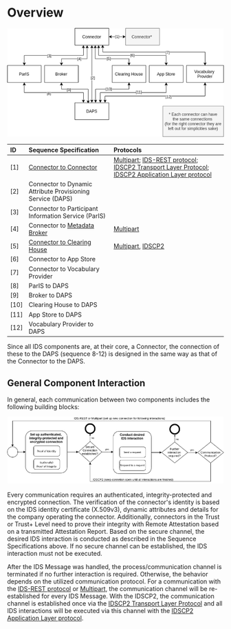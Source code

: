 # Overview

![sequence overview](./images/sequences_overview.png)

| ID   | Sequence Specification | Protocols |
|:-----|:---| :--- |
| [1]  | [Connector to Connector](./sequence-diagrams/data-connector-to-data-connector#message-flows-for-connector-to-connector-communication) | [Multipart](./protocols/multipart); [IDS-REST protocol](./protocols/ids-rest); [IDSCP2 Transport Layer Protocol](./protocols/idscp2/TransportLayer); [IDSCP2 Application Layer protocol](./protocols/idscp2/ApplicationLayer) |
| [2]  | Connector to Dynamic Attribute Provisioning Service (DAPS) |  |
| [3]  | Connector to Participant Information Service (ParIS) |  |
| [4]  | Connector to [Metadata Broker](./sequence-diagrams/data-connector-to-metadata-broker) | [Multipart](./protocols/multipart) |
| [5]  | [Connector to Clearing House](./sequence-diagrams/data-connector-to-clearing-house) | [Multipart](./protocols/multipart), [IDSCP2](./protocols/idscp2/ApplicationLayer)|
| [6]  | Connector to App Store |  |
| [7]  | Connector to Vocabulary Provider |  |
| [8]  | ParIS to DAPS |  |
| [9]  | Broker to DAPS |  |
| [10] | Clearing House to DAPS |  |
| [11] | App Store to DAPS |  |
| [12] | Vocabulary Provider to DAPS |  |

Since all IDS components are, at their core, a Connector, the connection of these to the DAPS (sequence 8-12) is designed in the same way as that of the Connector to the DAPS.

## General Component Interaction

In general, each communication between two components includes the following building blocks:
  
![general_component_interaction_alt](./images/Interaction_Building_Blocks.png)

Every communication requires an authenticated, integrity-protected and encrypted connection. The verification of the connector's identity is based on the IDS identity certificate (X.509v3), dynamic attributes and details for the company operating the connector. Additionally, connectors in the Trust or Trust+ Level need to prove their integrity with Remote Attestation based on a transmitted Attestation Report. Based on the secure channel, the desired IDS interaction is conducted as described in the Sequence Specifications above. If no secure channel can be established, the IDS interaction must not be executed.

After the IDS Message was handled, the process/communication channel is terminated if no further interaction is required. Otherwise, the behavior depends on the utilized communication protocol. For a communication with the [IDS-REST protocol](./protocols/ids-rest) or [Multipart](./protocols/multipart), the communication channel will be re-established for every IDS Message. With the IDSCP2, the communication channel is established once via the [IDSCP2 Transport Layer Protocol](./protocols/idscp2/TransportLayer) and all IDS interactions will be executed via this channel with the [IDSCP2 Application Layer protocol](./protocols/idscp2/ApplicationLayer).
